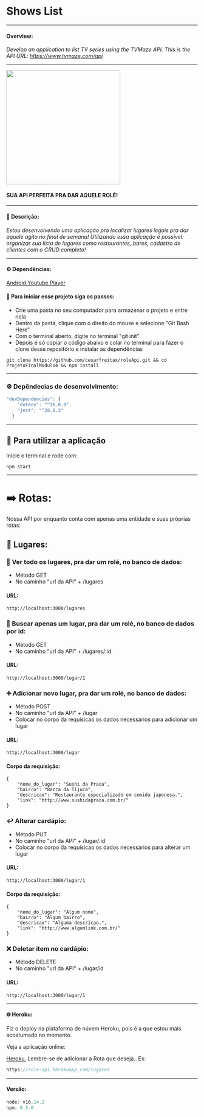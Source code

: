 # Shows List #
____
#### Overview:
 *Develop an application to list TV series using the TVMaze API. This is the API URL: https://www.tvmaze.com/api*
____

<img width="300" src="https://user-images.githubusercontent.com/96268732/179521148-5861c8aa-05c8-43cb-88ed-1aaa8b1e79a4.png">

#### SUA API PERFEITA PRA DAR AQUELE ROLÉ!
___
#### 📝 Descrição:
*Estou desenvolvendo uma aplicação pra localizar lugares legais pra dar aquele agito no final de semana! Utilizando essa aplicação é possível: organizar sua lista de lugares como restaurantes, bares, cadastro de clientes com o CRUD completo!*
____
#### ⚙️ Dependências:
[Android Youtube Player](https://github.com/PierfrancescoSoffritti/android-youtube-player)
#### 🦶 Para iniciar esse projeto siga os passos:
- Crie uma pasta no seu computador para armazenar o projeto e entre nela
- Dentro da pasta, clique com o direito do mouse e selecione "Git Bash Here"
- Com o terminal aberto, digite no terminal "git init"
- Depois é só copiar o código abaixo e colar no terminal para fazer o clone desse repositório e instalar as dependências

```
git clone https://github.com/cesarfreitax/roleApi.git && cd ProjetoFinalModulo4 && npm install
```
____
### ⚙️ Depêndecias de desenvolvimento:
```js 
"devDependencies": {
    "dotenv": "^16.0.0",
    "jest": "^28.0.3"
  }
  ```
____
## 🚀 Para utilizar a aplicação 
Inicie o terminal e rode com: 
```js
npm start
```

____
# ➡️ Rotas:

Nossa API por enquanto conta com apenas uma entidade e suas próprias rotas:

## 📍 Lugares:

### 👀 Ver todo os lugares, pra dar um rolé, no banco de dados:
- Método GET 
- No caminho "url da API" + /lugares
#### URL:
```
http://localhost:3000/lugares
```


### 🔎 Buscar apenas um lugar, pra dar um rolé, no banco de dados por id:
- Método GET 
- No caminho "url da API" + /lugares/:id
#### URL:
```
http://localhost:3000/lugar/1
```


### ➕ Adicionar novo lugar, pra dar um rolé, no banco de dados:
- Método POST 
- No caminho "url da API" + /lugar
- Colocar no corpo da requisicao os dados necessários para adicionar um lugar
#### URL:
```
http://localhost:3000/lugar
```
#### Corpo da requisição:
``` js:
{
	"nome_do_lugar": "Sushi da Praca",
	"bairro": "Barra da Tijuca",
	"descricao": "Restaurante especializado em comida japonesa.",
	"link": "http://www.sushidapraca.com.br/"
}
```

### ↩️ Alterar cardápio:
- Método PUT
- No caminho "url da API" + /lugar/:id
- Colocar no corpo da requisicao os dados necessários para alterar um lugar
#### URL:
```
http://localhost:3000/lugar/1
```
#### Corpo da requisição:
``` js:
{
	"nome_do_lugar": "Algum nome",
	"bairro": "Algum bairro",
	"descricao": "Alguma descricao.",
	"link": "http://www.algumlink.com.br/"
}
```

### ❌ Deletar item no cardápio:
- Método DELETE
- No caminho "url da API" + /lugar/id
#### URL:
```
http://localhost:3000/lugar/1
```
____
#### 🌐 Heroku:
Fiz o deploy na plataforma de núvem Heroku, pois é a que estou mais acostumado no momento.

Veja a aplicação online: 

[Heroku.](https://role-api.herokuapp.com/) 
Lembre-se de adicionar a Rota que deseja..
Ex: 
``` js
https://role-api.herokuapp.com/lugares 
```
____

#### Versão:
```js 
node: v16.14.2
npm: 8.5.0
